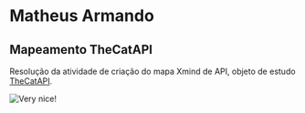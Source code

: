 # Matheus Armando

## Mapeamento TheCatAPI
Resolução da atividade de criação do mapa Xmind de API, objeto de estudo [TheCatAPI](https://docs.thecatapi.com/api-reference/images/images-get).

![Very nice!](https://dealerdirect.github.io/Memes/img/png/nice.png)